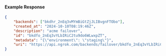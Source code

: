 <!-- Code generated for API Clients. DO NOT EDIT. -->

#### Example Response

```json
{
	"backends": ["bkdhr_2nEq3vMYmBiGtZjJLIBvgnFTObo"],
	"created_at": "2024-10-10T08:19:46Z",
	"description": "acme failover",
	"id": "bkdfo_2nEq3vYLbIRiC2tu9do6WLwxpZT",
	"metadata": "{\"environment\": \"staging\"}",
	"uri": "https://api.ngrok.com/backends/failover/bkdfo_2nEq3vYLbIRiC2tu9do6WLwxpZT"
}
```
